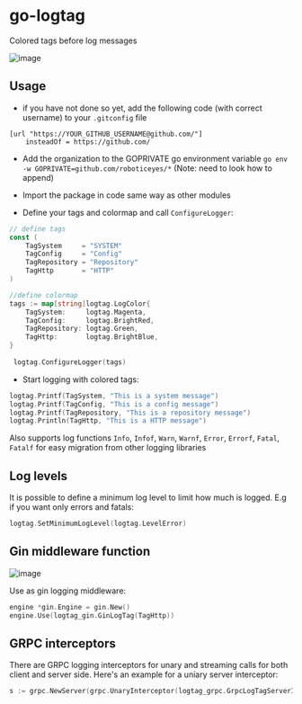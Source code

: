 # go-logtag
Colored tags before log messages

![image](https://user-images.githubusercontent.com/25147494/233410171-d3cf37b2-422f-4f8d-aace-cbd1b091120c.png)

## Usage

- if you have not done so yet, add the following code (with correct username) to your `.gitconfig` file
```
[url "https://YOUR_GITHUB_USERNAME@github.com/"]
    insteadOf = https://github.com/
```
- Add the organization to the GOPRIVATE go environment variable `go env -w GOPRIVATE=github.com/roboticeyes/*` (Note: need to look how to append)

- Import the package in code same way as other modules
- Define your tags and colormap and call `ConfigureLogger`:
```go
// define tags
const (
	TagSystem     = "SYSTEM"
	TagConfig     = "Config"
	TagRepository = "Repository"
	TagHttp       = "HTTP"
)

//define colormap
tags := map[string]logtag.LogColor{
	TagSystem:     logtag.Magenta,
	TagConfig:     logtag.BrightRed,
	TagRepository: logtag.Green,
	TagHttp:       logtag.BrightBlue,
}
 
 logtag.ConfigureLogger(tags)
```
- Start logging with colored tags:
```go
logtag.Printf(TagSystem, "This is a system message")
logtag.Printf(TagConfig, "This is a config message")
logtag.Printf(TagRepository, "This is a repository message")
logtag.Println(TagHttp, "This is a HTTP message")
```

Also supports log functions `Info`, `Infof`, `Warn`, `Warnf`, `Error`, `Errorf`, `Fatal`, `Fatalf` for easy migration from other logging libraries

## Log levels

It is possible to define a minimum log level to limit how much is logged. E.g if you want only errors and fatals:
```go
logtag.SetMinimumLogLevel(logtag.LevelError)
```

## Gin middleware function

![image](https://user-images.githubusercontent.com/25147494/233414767-20375971-7baa-4d5c-9321-d52d63d3279c.png)

Use as gin logging middleware:
```go
engine *gin.Engine = gin.New()
engine.Use(logtag_gin.GinLogTag(TagHttp))
```

## GRPC interceptors

There are GRPC logging interceptors for unary and streaming calls for both client and server side.
Here's an example for a uniary server interceptor:
```go
s := grpc.NewServer(grpc.UnaryInterceptor(logtag_grpc.GrpcLogTagServerInterceptor(lt.TagGrpc)))
```
